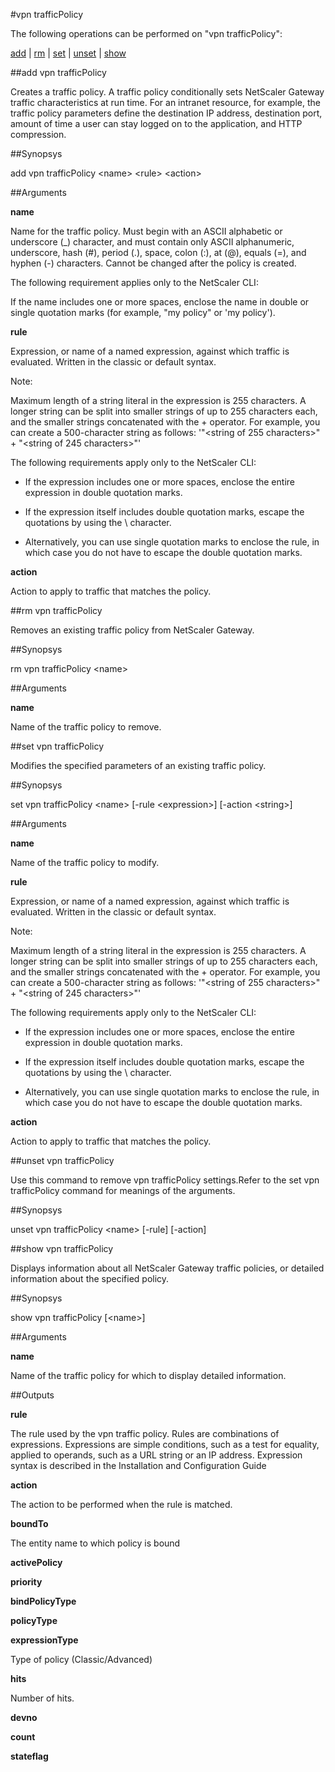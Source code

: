 #vpn trafficPolicy

The following operations can be performed on "vpn trafficPolicy":


[add](#add-vpn-trafficpolicy) | [rm](#rm-vpn-trafficpolicy) | [set](#set-vpn-trafficpolicy) | [unset](#unset-vpn-trafficpolicy) | [show](#show-vpn-trafficpolicy)

##add vpn trafficPolicy

Creates a traffic policy. A traffic policy conditionally sets NetScaler Gateway traffic characteristics at run time. For an intranet resource, for example, the traffic policy parameters define the destination IP address, destination port, amount of time a user can stay logged on to the application, and HTTP compression.


##Synopsys

add vpn trafficPolicy &lt;name> &lt;rule> &lt;action>


##Arguments

<b>name</b>
Name for the traffic policy. Must begin with an ASCII alphabetic or underscore (_) character, and must contain only ASCII alphanumeric, underscore, hash (#), period (.), space, colon (:), at (@), equals (=), and hyphen (-) characters. Cannot be changed after the policy is created.
The following requirement applies only to the NetScaler CLI:
If the name includes one or more spaces, enclose the name in double or single quotation marks (for example, "my policy" or 'my policy').

<b>rule</b>
Expression, or name of a named expression, against which traffic is evaluated. Written in the classic or default syntax.
Note:
Maximum length of a string literal in the expression is 255 characters. A longer string can be split into smaller strings of up to 255 characters each, and the smaller strings concatenated with the + operator. For example, you can create a 500-character string as follows: '"&lt;string of 255 characters&gt;" + "&lt;string of 245 characters&gt;"'
The following requirements apply only to the NetScaler CLI:
* If the expression includes one or more spaces, enclose the entire expression in double quotation marks.
* If the expression itself includes double quotation marks, escape the quotations by using the \\ character. 
* Alternatively, you can use single quotation marks to enclose the rule, in which case you do not have to escape the double quotation marks.

<b>action</b>
Action to apply to traffic that matches the policy.



##rm vpn trafficPolicy

Removes an existing traffic policy from NetScaler Gateway.


##Synopsys

rm vpn trafficPolicy &lt;name>


##Arguments

<b>name</b>
Name of the traffic policy to remove.



##set vpn trafficPolicy

Modifies the specified parameters of an existing traffic policy.


##Synopsys

set vpn trafficPolicy &lt;name> [-rule &lt;expression>] [-action &lt;string>]


##Arguments

<b>name</b>
Name of the traffic policy to modify.

<b>rule</b>
Expression, or name of a named expression, against which traffic is evaluated. Written in the classic or default syntax.
Note:
Maximum length of a string literal in the expression is 255 characters. A longer string can be split into smaller strings of up to 255 characters each, and the smaller strings concatenated with the + operator. For example, you can create a 500-character string as follows: '"&lt;string of 255 characters&gt;" + "&lt;string of 245 characters&gt;"'
The following requirements apply only to the NetScaler CLI:
* If the expression includes one or more spaces, enclose the entire expression in double quotation marks.
* If the expression itself includes double quotation marks, escape the quotations by using the \\ character. 
* Alternatively, you can use single quotation marks to enclose the rule, in which case you do not have to escape the double quotation marks.

<b>action</b>
Action to apply to traffic that matches the policy.



##unset vpn trafficPolicy

Use this command to remove vpn trafficPolicy settings.Refer to the set vpn trafficPolicy command for meanings of the arguments.


##Synopsys

unset vpn trafficPolicy &lt;name> [-rule] [-action]


##show vpn trafficPolicy

Displays information about all NetScaler Gateway traffic policies, or detailed information about the specified policy.


##Synopsys

show vpn trafficPolicy [&lt;name>]


##Arguments

<b>name</b>
Name of the traffic policy for which to display detailed information.



##Outputs

<b>rule</b>
The rule used by the vpn traffic policy. Rules are combinations of expressions. Expressions are simple conditions, such as a test for equality, applied to operands, such as a URL string or an IP address. Expression syntax is described in the Installation and Configuration Guide

<b>action</b>
The action to be performed when the rule is matched.

<b>boundTo</b>
The entity name to which policy is bound

<b>activePolicy</b>

<b>priority</b>

<b>bindPolicyType</b>

<b>policyType</b>

<b>expressionType</b>
Type of policy (Classic/Advanced)

<b>hits</b>
Number of hits.

<b>devno</b>

<b>count</b>

<b>stateflag</b>



